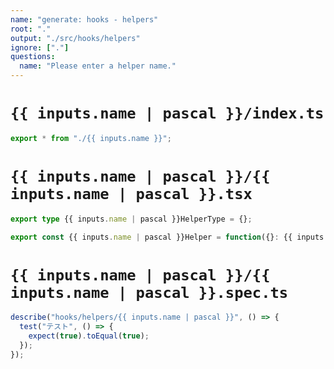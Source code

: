 ```yaml
---
name: "generate: hooks - helpers"
root: "."
output: "./src/hooks/helpers"
ignore: ["."]
questions:
  name: "Please enter a helper name."
---
```


# `{{ inputs.name | pascal }}/index.ts`

```typescript
export * from "./{{ inputs.name }}";
```

# `{{ inputs.name | pascal }}/{{ inputs.name | pascal }}.tsx`

```typescript
export type {{ inputs.name | pascal }}HelperType = {};

export const {{ inputs.name | pascal }}Helper = function({}: {{ inputs.name | pascal }}HelperType) {};
```

# `{{ inputs.name | pascal }}/{{ inputs.name | pascal }}.spec.ts`

```typescript
describe("hooks/helpers/{{ inputs.name | pascal }}", () => {
  test("テスト", () => {
    expect(true).toEqual(true);
  });
});
```
